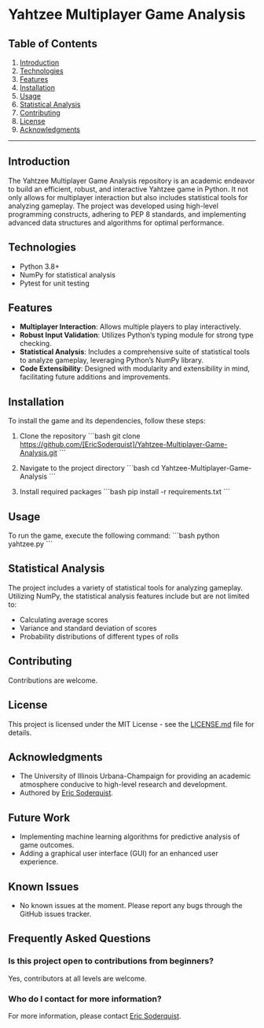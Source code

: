 # Yahtzee Multiplayer Game Analysis

## Table of Contents
1. [Introduction](#Introduction)
2. [Technologies](#Technologies)
3. [Features](#Features)
4. [Installation](#Installation)
5. [Usage](#Usage)
6. [Statistical Analysis](#Statistical-Analysis)
7. [Contributing](#Contributing)
8. [License](#License)
9. [Acknowledgments](#Acknowledgments)

---

## Introduction
The Yahtzee Multiplayer Game Analysis repository is an academic endeavor to build an efficient, robust, and interactive Yahtzee game in Python. It not only allows for multiplayer interaction but also includes statistical tools for analyzing gameplay. The project was developed using high-level programming constructs, adhering to PEP 8 standards, and implementing advanced data structures and algorithms for optimal performance.

## Technologies
- Python 3.8+
- NumPy for statistical analysis
- Pytest for unit testing

## Features
- **Multiplayer Interaction**: Allows multiple players to play interactively.
- **Robust Input Validation**: Utilizes Python’s typing module for strong type checking.
- **Statistical Analysis**: Includes a comprehensive suite of statistical tools to analyze gameplay, leveraging Python’s NumPy library.
- **Code Extensibility**: Designed with modularity and extensibility in mind, facilitating future additions and improvements.

## Installation
To install the game and its dependencies, follow these steps:

1. Clone the repository
    \```bash
    git clone https://github.com/[EricSoderquist]/Yahtzee-Multiplayer-Game-Analysis.git
    \```

2. Navigate to the project directory
    \```bash
    cd Yahtzee-Multiplayer-Game-Analysis
    \```

3. Install required packages
    \```bash
    pip install -r requirements.txt
    \```

## Usage
To run the game, execute the following command:
\```bash
python yahtzee.py
\```

## Statistical Analysis
The project includes a variety of statistical tools for analyzing gameplay. Utilizing NumPy, the statistical analysis features include but are not limited to:
- Calculating average scores
- Variance and standard deviation of scores
- Probability distributions of different types of rolls

## Contributing
Contributions are welcome.

## License
This project is licensed under the MIT License - see the [LICENSE.md](LICENSE.md) file for details.

## Acknowledgments
- The University of Illinois Urbana-Champaign for providing an academic atmosphere conducive to high-level research and development.
- Authored by [Eric Soderquist](https://github.com/ericsoderquist).


## Future Work
- Implementing machine learning algorithms for predictive analysis of game outcomes.
- Adding a graphical user interface (GUI) for an enhanced user experience.

## Known Issues
- No known issues at the moment. Please report any bugs through the GitHub issues tracker.

## Frequently Asked Questions
### Is this project open to contributions from beginners?
Yes, contributors at all levels are welcome.

### Who do I contact for more information?
For more information, please contact [Eric Soderquist](https://github.com/ericsoderquist).
